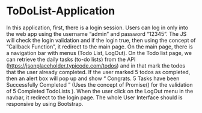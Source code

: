 # ToDoList-Application
In this application, first, there is a login session. Users can log in only into the web app using the username “admin” and password “12345”. The JS will check the login validation and if the login true, then using the concept of “Callback Function”, it redirect to the main page.   On the main page, there is a navigation bar with menus (Todo List, LogOut). On the Todo list page, we can retrieve the daily tasks (to-do lists) from the API (https://jsonplaceholder.typicode.com/todos) and in that mark the todos that the user already completed. If the user marked 5 todos as completed, then an alert box will pop up and show “ Congrats. 5 Tasks have been Successfully Completed ” (Uses the concept of Promise() for the validation of 5 Completed TodoLists ).   When the user click on the LogOut menu in the navbar, it redirect to the login page. The whole User Interface should is responsive by using Bootstrap.
